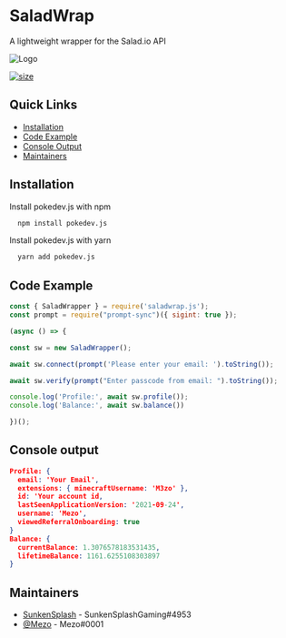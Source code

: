 
# SaladWrap 


A lightweight wrapper for the Salad.io API





![Logo](https://cdn.discordapp.com/attachments/448037810038112256/965180247727288381/wrapsalad.png)


 [![size](https://img.shields.io/github/repo-size/saladlink/saladwrap?color=red&label=SIZE)](https://img.shields.io/github/repo-size/saladlink/saladwrap?color=red&label=SIZE)

## Quick Links

- [Installation](#installation)
- [Code Example](#code-example)
- [Console Output](#console-output)
- [Maintainers](#Maintainers)
## Installation

Install pokedev.js with npm

```bash
  npm install pokedev.js
```
Install pokedev.js with yarn
```bash
  yarn add pokedev.js
```
    
## Code Example

```js
const { SaladWrapper } = require('saladwrap.js');
const prompt = require("prompt-sync")({ sigint: true });

(async () => {

const sw = new SaladWrapper();

await sw.connect(prompt('Please enter your email: ').toString());

await sw.verify(prompt("Enter passcode from email: ").toString());

console.log('Profile:', await sw.profile());
console.log('Balance:', await sw.balance())

})();
```
## Console output

```json
Profile: {
  email: 'Your Email',
  extensions: { minecraftUsername: 'M3zo' },
  id: 'Your account id,
  lastSeenApplicationVersion: '2021-09-24',
  username: 'Mezo',
  viewedReferralOnboarding: true
}
Balance: {
  currentBalance: 1.3076578183531435,
  lifetimeBalance: 1161.6255108303897
}
```
## Maintainers

- [SunkenSplash](https://github.com/SunkenSplash) - SunkenSplashGaming#4953
- [@Mezo](https://github.com/mezotv) - Mezo#0001

